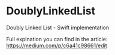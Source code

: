 # DoublyLinkedList
Doubly Linked List - Swift implementation 

Full explnation you can find in the article: 
 https://medium.com/p/c6a41c98661/edit

